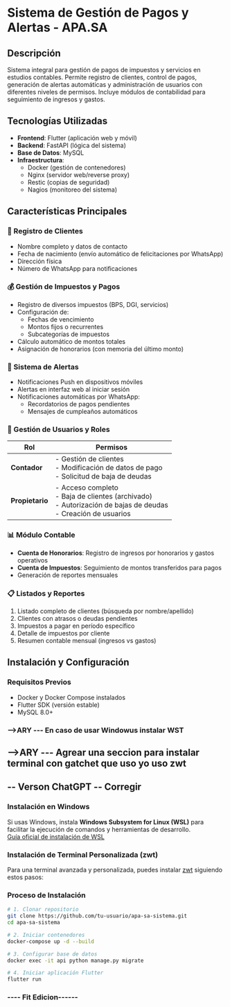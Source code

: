 # Sistema de Gestión de Pagos y Alertas - APA.SA

## Descripción
Sistema integral para gestión de pagos de impuestos y servicios en estudios contables. Permite registro de clientes, control de pagos, generación de alertas automáticas y administración de usuarios con diferentes niveles de permisos. Incluye módulos de contabilidad para seguimiento de ingresos y gastos.

## Tecnologías Utilizadas
- **Frontend**: Flutter (aplicación web y móvil)
- **Backend**: FastAPI (lógica del sistema)
- **Base de Datos**: MySQL
- **Infraestructura**: 
  - Docker (gestión de contenedores)
  - Nginx (servidor web/reverse proxy)
  - Restic (copias de seguridad)
  - Nagios (monitoreo del sistema)

## Características Principales

### 👥 Registro de Clientes
- Nombre completo y datos de contacto
- Fecha de nacimiento (envío automático de felicitaciones por WhatsApp)
- Dirección física
- Número de WhatsApp para notificaciones

### 💰 Gestión de Impuestos y Pagos
- Registro de diversos impuestos (BPS, DGI, servicios)
- Configuración de:
  - Fechas de vencimiento
  - Montos fijos o recurrentes
  - Subcategorías de impuestos
- Cálculo automático de montos totales
- Asignación de honorarios (con memoria del último monto)

### 🔔 Sistema de Alertas
- Notificaciones Push en dispositivos móviles
- Alertas en interfaz web al iniciar sesión
- Notificaciones automáticas por WhatsApp:
  - Recordatorios de pagos pendientes
  - Mensajes de cumpleaños automáticos

### 👤 Gestión de Usuarios y Roles
| Rol          | Permisos                                                                 |
|--------------|--------------------------------------------------------------------------|
| **Contador** | - Gestión de clientes<br>- Modificación de datos de pago<br>- Solicitud de baja de deudas |
| **Propietario** | - Acceso completo<br>- Baja de clientes (archivado)<br>- Autorización de bajas de deudas<br>- Creación de usuarios |

### 📊 Módulo Contable
- **Cuenta de Honorarios**: Registro de ingresos por honorarios y gastos operativos
- **Cuenta de Impuestos**: Seguimiento de montos transferidos para pagos
- Generación de reportes mensuales

### 📋 Listados y Reportes
1. Listado completo de clientes (búsqueda por nombre/apellido)
2. Clientes con atrasos o deudas pendientes
3. Impuestos a pagar en período específico
4. Detalle de impuestos por cliente
5. Resumen contable mensual (ingresos vs gastos)

## Instalación y Configuración

### Requisitos Previos
- Docker y Docker Compose instalados
- Flutter SDK (versión estable)
- MySQL 8.0+

### -->ARY <Mejorar-ChatGPT> --- En caso de usar Windowus instalar WST 

## -->ARY <Mejorar-ChatGPT> --- Agrear una seccion para instalar terminal con gatchet que uso yo uso zwt 



## -- Verson ChatGPT -- Corregir 

### Instalación en Windows

Si usas Windows, instala **Windows Subsystem for Linux (WSL)** para facilitar la ejecución de comandos y herramientas de desarrollo.  
[Guía oficial de instalación de WSL](https://learn.microsoft.com/es-es/windows/wsl/install)

### Instalación de Terminal Personalizada (zwt)

Para una terminal avanzada y personalizada, puedes instalar [zwt](https://github.com/your-gatchet/zwt) siguiendo estos pasos:


### Proceso de Instalación
```bash
# 1. Clonar repositorio
git clone https://github.com/tu-usuario/apa-sa-sistema.git
cd apa-sa-sistema

# 2. Iniciar contenedores
docker-compose up -d --build

# 3. Configurar base de datos
docker exec -it api python manage.py migrate

# 4. Iniciar aplicación Flutter
flutter run
```

### ---- Fit Edicion------
